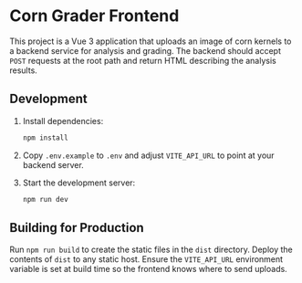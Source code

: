 # Corn Grader Frontend

This project is a Vue 3 application that uploads an image of corn kernels to a
backend service for analysis and grading. The backend should accept `POST`
requests at the root path and return HTML describing the analysis results.

## Development

1. Install dependencies:

   ```bash
   npm install
   ```

2. Copy `.env.example` to `.env` and adjust `VITE_API_URL` to point at your
   backend server.

3. Start the development server:

   ```bash
   npm run dev
   ```

## Building for Production

Run `npm run build` to create the static files in the `dist` directory. Deploy
the contents of `dist` to any static host. Ensure the `VITE_API_URL` environment
variable is set at build time so the frontend knows where to send uploads.
